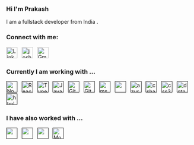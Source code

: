 ### Hi I'm Prakash

I am a fullstack developer from India .

### Connect with me:
<a href="https://linkedin.com/in/joshiprakash" target="blank"><img src="https://www.vectorlogo.zone/logos/linkedin/linkedin-tile.svg" alt="LinkedIn" width="30" height="30"/></a>&nbsp;&nbsp;
<a href="https://www.leetcode.com/joshiprakash" target="blank"><img src="https://cdn.iconscout.com/icon/free/png-512/free-leetcode-3521542-2944960.png?f=webp&w=256" alt="joshiprakash" height="30" width="30" /></a>&nbsp;&nbsp;
<a href="mailto:prakash.joshi167@gmail.com" target="_blank" title="prakash.joshi167@gmail.com" rel="noreferrer"><img src="https://www.vectorlogo.zone/logos/gmail/gmail-tile.svg" alt="Gmail" width="30" height="30"/></a>&nbsp;&nbsp;

### Currently I am working with ...

<a href="" target="_blank" title="Node.js" rel="noreferrer"><img src="https://www.vectorlogo.zone/logos/nodejs/nodejs-icon.svg" alt="Node.js" width="30" height="30"/></a>&nbsp;&nbsp;
<a href="" target="_blank" title="ReactJS" rel="noreferrer"><img src="https://www.vectorlogo.zone/logos/reactjs/reactjs-icon.svg" alt="ReactJS" width="30" height="30"/></a>&nbsp;&nbsp;
<a href="" target="_blank" title="TypeScript" rel="noreferrer"><img src="https://www.vectorlogo.zone/logos/typescriptlang/typescriptlang-icon.svg" alt="TypeScript" width="30" height="30"/></a>&nbsp;&nbsp;
<a href="" target="_blank" title="JavaScript" rel="noreferrer"><img src="https://www.freepnglogos.com/uploads/javascript-png/javascript-vector-logo-yellow-png-transparent-javascript-vector-12.png" alt="JavaScript" width="30" height="30"/></a>&nbsp;&nbsp;
<a href="" target="_blank" title="Git" rel="noreferrer"><img src="https://www.vectorlogo.zone/logos/git-scm/git-scm-icon.svg" alt="Git" width="30" height="30"/></a>&nbsp;&nbsp;
<a href="" target="_blank" title="GitHub" rel="noreferrer"><img src="https://www.vectorlogo.zone/logos/github/github-tile.svg" alt="GitHub" width="30" height="30"/></a>&nbsp;&nbsp;
<a href="" target="_blank" title="MS SQL Server" rel="noreferrer"><img src="https://www.svgrepo.com/show/303229/microsoft-sql-server-logo.svg" alt="mssql" width="30" height="30"/></a>&nbsp;&nbsp;
<a href="" target="_blank" title="Postman" rel="noreferrer"><img src="https://www.vectorlogo.zone/logos/getpostman/getpostman-icon.svg" alt="" width="30" height="30"/></a>&nbsp;&nbsp;
<a href="" target="_blank" title="Azure" rel="noreferrer"><img src="https://www.vectorlogo.zone/logos/microsoft_azure/microsoft_azure-icon.svg" alt="azure" width="30" height="30"/></a>&nbsp;&nbsp;
<a href="" target="_blank" title="C Sharp" rel="noreferrer"><img src="https://miro.medium.com/v2/resize:fit:300/1*A_Hg7NPIoARg0RmdsVapqg.png" alt="csharp" width="30" height="30"/></a>&nbsp;&nbsp;
<a href="" target="_blank" title="CSS3" rel="noreferrer"><img src="https://www.vectorlogo.zone/logos/w3_css/w3_css-icon.svg" alt="css3" width="30" height="30"/></a>&nbsp;&nbsp;
<a href="" target="_blank" title=".NET Core" rel="noreferrer"><img src="https://upload.wikimedia.org/wikipedia/commons/e/ee/.NET_Core_Logo.svg" alt="dotnet" width="30" height="30"/></a>&nbsp;&nbsp;
<a href="" target="_blank" title="HTML5" rel="noreferrer"><img src="https://www.vectorlogo.zone/logos/w3_html5/w3_html5-icon.svg" alt="html5" width="30" height="30"/></a>&nbsp;&nbsp;

### I have also worked with ...

<a href="" target="_blank" title="Golang" rel="noreferrer"><img src="https://www.vectorlogo.zone/logos/golang/golang-official.svg" alt="" width="30" height="30"/></a>&nbsp;&nbsp;
<a href="" target="_blank" title="PostgreSQL" rel="noreferrer"><img src="https://www.vectorlogo.zone/logos/postgresql/postgresql-icon.svg" alt="" width="30" height="30"/></a>&nbsp;&nbsp;
<a href="" target="_blank" title="Docker" rel="noreferrer"><img src="https://www.vectorlogo.zone/logos/docker/docker-icon.svg" alt="" width="30" height="30"/></a>&nbsp;&nbsp;
<a href="" target="_blank" title="MongoDB" rel="noreferrer"><img src="https://www.vectorlogo.zone/logos/mongodb/mongodb-icon.svg" alt="Mongo" width="30" height="30"/></a>&nbsp;&nbsp;


<!-- 
<p><img align="left" src="https://github-readme-stats.vercel.app/api/top-langs?username=prakash-joshi&show_icons=true&locale=en&layout=compact" alt="prakash-joshi" /></p>
<p>&nbsp;<img align="center" src="https://github-readme-stats.vercel.app/api?username=prakash-joshi&show_icons=true&locale=en" alt="prakash-joshi" /></p>
<p><img align="center" src="https://github-readme-streak-stats.herokuapp.com/?user=prakash-joshi&" alt="prakash-joshi" /></p> 
 -->
